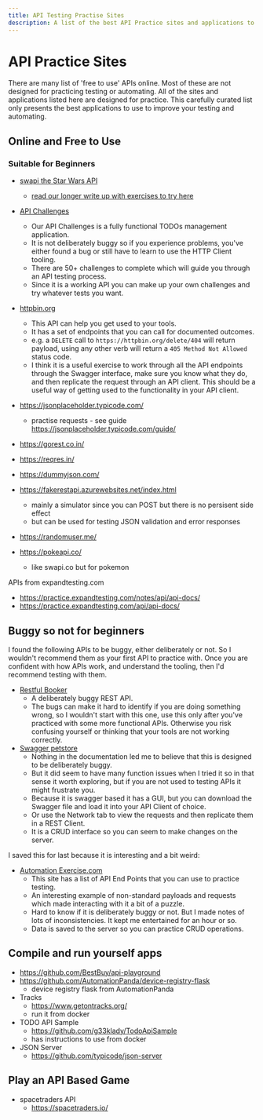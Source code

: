 ```yaml
---
title: API Testing Practise Sites
description: A list of the best API Practice sites and applications to improve your Testing and Automating.
---
```


# API Practice Sites

There are many list of 'free to use' APIs online. Most of these are not designed for practicing testing or automating. All of the sites and applications listed here are designed for practice. This carefully curated list only presents the best applications to use to improve your testing and automating.

## Online and Free to Use

### Suitable for Beginners

- [swapi the Star Wars API](https://swapi.dev) 
  - [read our longer write up with exercises to try here](/example-sites/swapi)   

- [API Challenges](/challenges)
  - Our API Challenges is a fully functional TODOs management application.
  - It is not deliberately buggy so if you experience problems, you've either found a bug or still have to learn to use the HTTP Client tooling.
  - There are 50+ challenges to complete which will guide you through an API testing process.
  - Since it is a working API you can make up your own challenges and try whatever tests you want.
  
- [httpbin.org](https://httpbin.org)
  - This API can help you get used to your tools.
  - It has a set of endpoints that you can call for documented outcomes.
  - e.g. a `DELETE` call to `https://httpbin.org/delete/404` will return payload, using any other verb will return a `405 Method Not Allowed` status code.
  - I think it is a useful exercise to work through all the API endpoints through the Swagger interface, make sure you know what they do, and then replicate the request through an API client. This should be a useful way of getting used to the functionality in your API client.

- https://jsonplaceholder.typicode.com/
    - practise  requests - see guide https://jsonplaceholder.typicode.com/guide/

- https://gorest.co.in/
- https://reqres.in/
- https://dummyjson.com/
- https://fakerestapi.azurewebsites.net/index.html
    - mainly a simulator since you can POST but there is no persisent side effect
    - but can be used for testing JSON validation and error responses
- https://randomuser.me/
- https://pokeapi.co/
    - like swapi.co but for pokemon

APIs from expandtesting.com
- https://practice.expandtesting.com/notes/api/api-docs/
- https://practice.expandtesting.com/api/api-docs/

## Buggy so not for beginners

I found the following APIs to be buggy, either deliberately or not. So I wouldn't recommend them as your first API to practice with. Once you are confident with how APIs work, and understand the tooling, then I'd recommend testing with them.

- [Restful Booker](https://restful-booker.herokuapp.com/apidoc/index.html)
  - A deliberately buggy REST API.
  - The bugs can make it hard to identify if you are doing something wrong, so I wouldn't start with this one, use this only after you've practiced with some more functional APIs. Otherwise you risk confusing yourself or thinking that your tools are not working correctly.
- [Swagger petstore](https://petstore.swagger.io)
  - Nothing in the documentation led me to believe that this is designed to be deliberately buggy.
  - But it did seem to have many function issues when I tried it so in that sense it worth exploring, but if you are not used to testing APIs it might frustrate you.
  - Because it is swagger based it has a GUI, but you can download the Swagger file and load it into your API Client of choice.
  - Or use the Network tab to view the requests and then replicate them in a REST Client.
  - It is a CRUD interface so you can seem to make changes on the server.

I saved this for last because it is interesting and a bit weird:

- [Automation Exercise.com](https://automationexercise.com/api_list)
  - This site has a list of API End Points that you can use to practice testing.
  - An interesting example of non-standard payloads and requests which made interacting with it a bit of a puzzle.
  - Hard to know if it is deliberately buggy or not. But I made notes of lots of inconsistencies. It kept me entertained for an hour or so.
  - Data is saved to the server so you can practice CRUD operations.

## Compile and run yourself apps

- https://github.com/BestBuy/api-playground
- https://github.com/AutomationPanda/device-registry-flask
    - device registry flask from AutomationPanda
- Tracks
    - https://www.getontracks.org/
    - run it from docker
- TODO API Sample
    - https://github.com/g33klady/TodoApiSample
    - has instructions to use from docker
- JSON Server
    - https://github.com/typicode/json-server


## Play an API Based Game

- spacetraders API
    - https://spacetraders.io/

